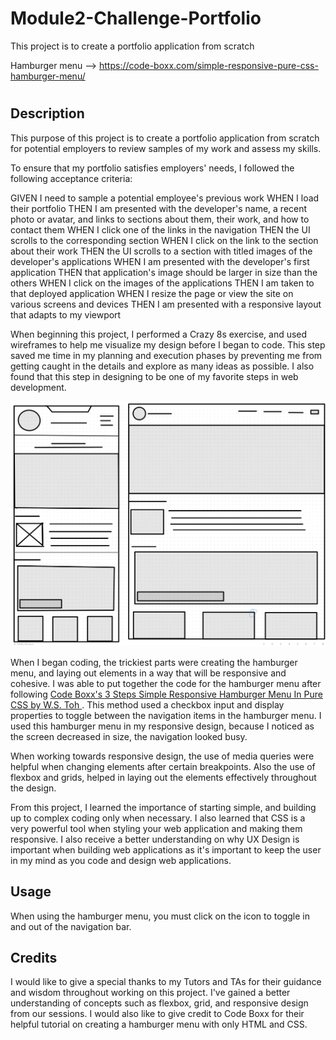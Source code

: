 # Module2-Challenge-Portfolio
This project is to create a portfolio application from scratch


Hamburger menu --> https://code-boxx.com/simple-responsive-pure-css-hamburger-menu/

# <Your-Project-Title>

## Description

This purpose of this project is to create a portfolio application from scratch for potential employers to review samples of my work and assess my skills.

To ensure that my portfolio satisfies employers' needs, I followed the following acceptance criteria:

GIVEN I need to sample a potential employee's previous work
WHEN I load their portfolio
THEN I am presented with the developer's name, a recent photo or avatar, and links to sections about them, their work, and how to contact them
WHEN I click one of the links in the navigation
THEN the UI scrolls to the corresponding section
WHEN I click on the link to the section about their work
THEN the UI scrolls to a section with titled images of the developer's applications
WHEN I am presented with the developer's first application
THEN that application's image should be larger in size than the others
WHEN I click on the images of the applications
THEN I am taken to that deployed application
WHEN I resize the page or view the site on various screens and devices
THEN I am presented with a responsive layout that adapts to my viewport

When beginning this project, I performed a Crazy 8s exercise, and used wireframes to help me visualize my design before I began to code. This step saved me time in my planning and execution phases by preventing me from getting caught in the details and explore as many ideas as possible. I also found that this step in designing to be one of my favorite steps in web development.

![Wireframes](/assets/images/Wireframes-portfolio.png)

When I began coding, the trickiest parts were creating the hamburger menu, and laying out elements in a way that will be responsive and cohesive. I was able to put together the code for the hamburger menu after following [Code Boxx's 3 Steps Simple Responsive Hamburger Menu In Pure CSS by W.S. Toh ](https://code-boxx.com/simple-responsive-pure-css-hamburger-menu/). This method used a checkbox input and display properties to toggle between the navigation items in the hamburger menu. I used this hamburger menu in my responsive design, because I noticed as the screen decreased in size, the navigation looked busy. 

When working towards responsive design, the use of media queries were helpful when changing elements after certain breakpoints. Also the use of flexbox and grids, helped in laying out the elements effectively throughout the design.

From this project, I learned the importance of starting simple, and building up to complex coding only when necessary. I also learned that CSS is a very powerful tool when styling your web application and making them responsive. I also receive a better understanding on why UX Design is important when building web applications as it's important to keep the user in my mind as you code and design web applications.



## Usage

When using the hamburger menu, you must click on the icon to toggle in and out of the navigation bar.

## Credits

I would like to give a special thanks to my Tutors and TAs for their guidance and wisdom  throughout working on this project. I've gained a better understanding of concepts such as flexbox, grid, and responsive design from our sessions. I would also like to give credit to Code Boxx for their helpful tutorial on creating a hamburger menu with only HTML and CSS.
